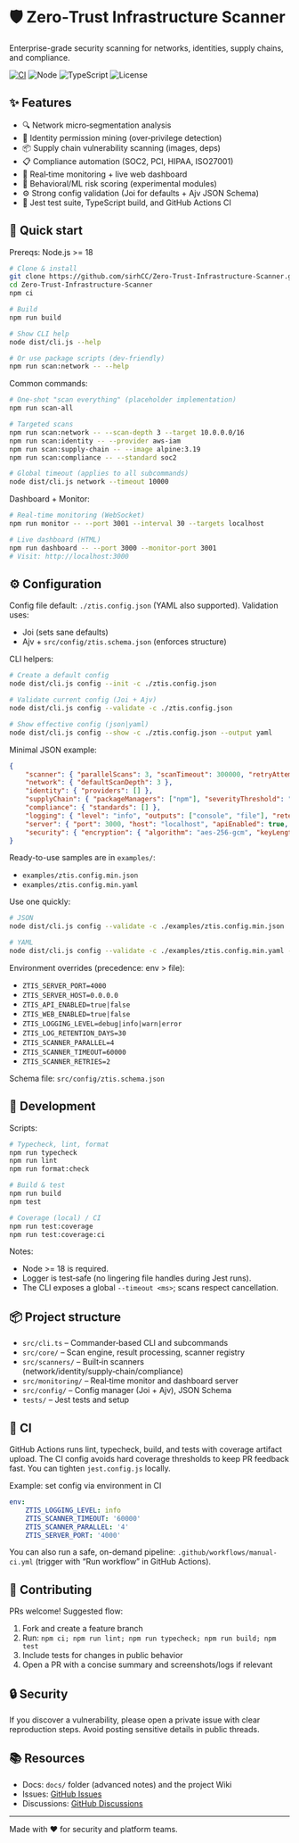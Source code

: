 # 🛡️ Zero‑Trust Infrastructure Scanner

Enterprise-grade security scanning for networks, identities, supply chains, and compliance.

[![CI](https://img.shields.io/github/actions/workflow/status/sirhCC/Zero-Trust-Infrastructure-Scanner/ci.yml?branch=main&label=CI&logo=github)](https://github.com/sirhCC/Zero-Trust-Infrastructure-Scanner/actions/workflows/ci.yml)
![Node](https://img.shields.io/badge/Node-%3E%3D18-3C873A?logo=node.js)
![TypeScript](https://img.shields.io/badge/TypeScript-5.x-3178C6?logo=typescript)
![License](https://img.shields.io/badge/License-MIT-blue)

## ✨ Features

- 🔍 Network micro‑segmentation analysis
- 👤 Identity permission mining (over‑privilege detection)
- 📦 Supply chain vulnerability scanning (images, deps)
- 📋 Compliance automation (SOC2, PCI, HIPAA, ISO27001)
- 📡 Real‑time monitoring + live web dashboard
- 🧠 Behavioral/ML risk scoring (experimental modules)
- ⚙️ Strong config validation (Joi for defaults + Ajv JSON Schema)
- 🧪 Jest test suite, TypeScript build, and GitHub Actions CI

## 🚀 Quick start

Prereqs: Node.js >= 18

```bash
# Clone & install
git clone https://github.com/sirhCC/Zero-Trust-Infrastructure-Scanner.git
cd Zero-Trust-Infrastructure-Scanner
npm ci

# Build
npm run build

# Show CLI help
node dist/cli.js --help

# Or use package scripts (dev-friendly)
npm run scan:network -- --help
```

Common commands:

```bash
# One‑shot "scan everything" (placeholder implementation)
npm run scan-all

# Targeted scans
npm run scan:network -- --scan-depth 3 --target 10.0.0.0/16
npm run scan:identity -- --provider aws-iam
npm run scan:supply-chain -- --image alpine:3.19
npm run scan:compliance -- --standard soc2

# Global timeout (applies to all subcommands)
node dist/cli.js network --timeout 10000
```

Dashboard + Monitor:

```bash
# Real‑time monitoring (WebSocket)
npm run monitor -- --port 3001 --interval 30 --targets localhost

# Live dashboard (HTML)
npm run dashboard -- --port 3000 --monitor-port 3001
# Visit: http://localhost:3000
```

## ⚙️ Configuration

Config file default: `./ztis.config.json` (YAML also supported). Validation uses:

- Joi (sets sane defaults)
- Ajv + `src/config/ztis.schema.json` (enforces structure)

CLI helpers:

```bash
# Create a default config
node dist/cli.js config --init -c ./ztis.config.json

# Validate current config (Joi + Ajv)
node dist/cli.js config --validate -c ./ztis.config.json

# Show effective config (json|yaml)
node dist/cli.js config --show -c ./ztis.config.json --output yaml
```

Minimal JSON example:

```json
{
	"scanner": { "parallelScans": 3, "scanTimeout": 300000, "retryAttempts": 3 },
	"network": { "defaultScanDepth": 3 },
	"identity": { "providers": [] },
	"supplyChain": { "packageManagers": ["npm"], "severityThreshold": "medium" },
	"compliance": { "standards": [] },
	"logging": { "level": "info", "outputs": ["console", "file"], "retentionDays": 30 },
	"server": { "port": 3000, "host": "localhost", "apiEnabled": true, "webInterfaceEnabled": true },
	"security": { "encryption": { "algorithm": "aes-256-gcm", "keyLength": 256 } }
}
```

Ready-to-use samples are in `examples/`:

- `examples/ztis.config.min.json`
- `examples/ztis.config.min.yaml`

Use one quickly:

```bash
# JSON
node dist/cli.js config --validate -c ./examples/ztis.config.min.json

# YAML
node dist/cli.js config --validate -c ./examples/ztis.config.min.yaml --output yaml
```

Environment overrides (precedence: env > file):

- `ZTIS_SERVER_PORT=4000`
- `ZTIS_SERVER_HOST=0.0.0.0`
- `ZTIS_API_ENABLED=true|false`
- `ZTIS_WEB_ENABLED=true|false`
- `ZTIS_LOGGING_LEVEL=debug|info|warn|error`
- `ZTIS_LOG_RETENTION_DAYS=30`
- `ZTIS_SCANNER_PARALLEL=4`
- `ZTIS_SCANNER_TIMEOUT=60000`
- `ZTIS_SCANNER_RETRIES=2`

Schema file: `src/config/ztis.schema.json`

## 🧰 Development

Scripts:

```bash
# Typecheck, lint, format
npm run typecheck
npm run lint
npm run format:check

# Build & test
npm run build
npm test

# Coverage (local) / CI
npm run test:coverage
npm run test:coverage:ci
```

Notes:

- Node >= 18 is required.
- Logger is test‑safe (no lingering file handles during Jest runs).
- The CLI exposes a global `--timeout <ms>`; scans respect cancellation.

## 📦 Project structure

- `src/cli.ts` – Commander‑based CLI and subcommands
- `src/core/` – Scan engine, result processing, scanner registry
- `src/scanners/` – Built‑in scanners (network/identity/supply‑chain/compliance)
- `src/monitoring/` – Real‑time monitor and dashboard server
- `src/config/` – Config manager (Joi + Ajv), JSON Schema
- `tests/` – Jest tests and setup

## 🧪 CI

GitHub Actions runs lint, typecheck, build, and tests with coverage artifact upload. The CI config avoids hard coverage thresholds to keep PR feedback fast. You can tighten `jest.config.js` locally.

Example: set config via environment in CI

```yaml
env:
	ZTIS_LOGGING_LEVEL: info
	ZTIS_SCANNER_TIMEOUT: '60000'
	ZTIS_SCANNER_PARALLEL: '4'
	ZTIS_SERVER_PORT: '4000'
```

You can also run a safe, on-demand pipeline: `.github/workflows/manual-ci.yml` (trigger with “Run workflow” in GitHub Actions).

## 🤝 Contributing

PRs welcome! Suggested flow:

1) Fork and create a feature branch
2) Run: `npm ci; npm run lint; npm run typecheck; npm run build; npm test`
3) Include tests for changes in public behavior
4) Open a PR with a concise summary and screenshots/logs if relevant

## 🔒 Security

If you discover a vulnerability, please open a private issue with clear reproduction steps. Avoid posting sensitive details in public threads.

## 📚 Resources

- Docs: `docs/` folder (advanced notes) and the project Wiki
- Issues: [GitHub Issues](https://github.com/sirhCC/Zero-Trust-Infrastructure-Scanner/issues)
- Discussions: [GitHub Discussions](https://github.com/sirhCC/Zero-Trust-Infrastructure-Scanner/discussions)

---

Made with ❤️ for security and platform teams.
